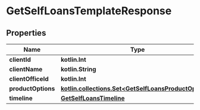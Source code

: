 
# GetSelfLoansTemplateResponse

## Properties
| Name | Type | Description | Notes |
| ------------ | ------------- | ------------- | ------------- |
| **clientId** | **kotlin.Int** |  |  [optional] |
| **clientName** | **kotlin.String** |  |  [optional] |
| **clientOfficeId** | **kotlin.Int** |  |  [optional] |
| **productOptions** | [**kotlin.collections.Set&lt;GetSelfLoansProductOptions&gt;**](GetSelfLoansProductOptions.md) |  |  [optional] |
| **timeline** | [**GetSelfLoansTimeline**](GetSelfLoansTimeline.md) |  |  [optional] |



